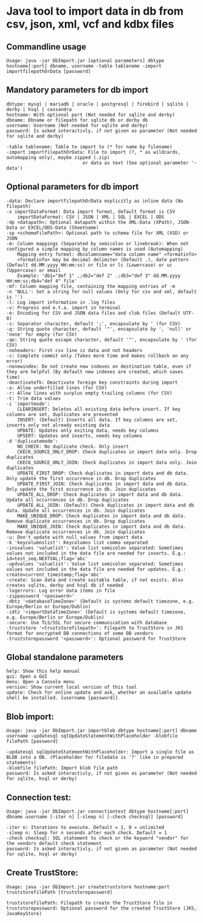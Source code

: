 # Java tool to import data in db from csv, json, xml, vcf and kdbx files
## Commandline usage
	Usage: java -jar DbImport.jar [optional parameters] dbtype hostname[:port] dbname, username -table tablename -import importfilepathOrData [password]

## Mandatory parameters for db import
    dbtype: mysql | mariadb | oracle | postgresql | firebird | sqlite | derby | hsql | cassandra
    hostname: With optional port (Not needed for sqlite and derby)
    dbname: Dbname or filepath for sqlite db or derby db
    username: Username (Not needed for sqlite and derby)
    password: Is asked interactivly, if not given as parameter (Not needed for sqlite and derby)
    
    -table tablename: Table to import to (* for name by filename)
    -import importfilepathOrData: File to import (?, * as wildcards, automapping only), maybe zipped (.zip)
                                or data as text (See optional parameter '-data')

## Optional parameters for db import
    -data: Declare importfilepathOrData explicitly as inline data (No filepath)
    -x importDataFormat: Data import format, default format is CSV
        importDataFormat: CSV | JSON | XML | SQL | EXCEL | ODS
    -dp <datapath>: Optional datapath within the XML-Data (XPath), JSON-Data or EXCEL/ODS-Data (Sheetname)
    -sp <schemaFilePath>: Optional path to schema file for XML (XSD) or JSON
    -m: Column mappings (Separated by semicolon or linebreak): When not configured a simple mapping by column names is used (Automapping)
        Mapping entry format: dbcolumnname="data column name" <formatinfo>
        <formatinfo> may be decimal delimiter (Default .), date pattern (Default dd.MM.yyyy HH:mm:ss) or file or lc (Lowercase) or uc (Uppercase) or email
        Example: 'db1="def 1" ,;db2="def 2" .;db3="def 3" dd.MM.yyyy HH:mm:ss;db4="def 4" file'
    -mf: Column mapping file, containing the mapping entries of -m
    -n 'NULL': Set a string for null values (Only for csv and xml, default is '')
    -l: Log import information in .log files
    -v: Progress and e.t.a. import in terminal
    -e: Encoding for CSV and JSON data files and clob files (Default UTF-8)
    -s: Separator character, default ';', encapsulate by ' (for CSV)
    -q: String quote character, default '"', encapsulate by ', 'null' or 'none' for empty (for CSV)
    -qe: String quote escape character, default '"', encapsulate by ' (for CSV)
    -noheaders: First csv line is data and not headers
    -c: Complete commit only (Takes more time and makes rollback on any error)
    -nonewindex: Do not create new indexes on destination table, even if they are helpful (By default new indexes are created, which saves time)
    -deactivatefk: Deactivate foreign key constraints during import
    -a: Allow underfilled lines (for CSV)
    -r: Allow lines with surplus empty trailing columns (for CSV)
    -t: Trim data values
    -i 'importmode':
        CLEARINSERT: Deletes all existing data before insert. If key columns are set, duplicates are prevented
        INSERT: (Default) Inserts all data. If key columns are set, inserts only not already existing data
        UPDATE: Updates only exiting data, needs key columns
        UPSERT: Updates and inserts, needs key columns
    -d 'duplicatemode':
        NO_CHECK: No duplicate check. Only insert
        CKECK_SOURCE_ONLY_DROP: Check duplicates in import data only. Drop duplicates
        CKECK_SOURCE_ONLY_JOIN: Check duplicates in import data only. Join duplicates
        UPDATE_FIRST_DROP: Check duplicates in import data and db data. Only update the first occurrence in db. Drop duplicates
        UPDATE_FIRST_JOIN: Check duplicates in import data and db data. Only update the first occurrence in db. Join duplicates
        UPDATE_ALL_DROP: Check duplicates in import data and db data. Update all occurrences in db. Drop duplicates
        UPDATE_ALL_JOIN: (Default) Check duplicates in import data and db data. Update all occurrences in db. Join duplicates
        MAKE_UNIQUE_DROP: Check duplicates in import data and db data. Remove duplicate occurrences in db. Drop duplicates
        MAKE_UNIQUE_JOIN: Check duplicates in import data and db data. Remove duplicate occurrences in db. Join duplicates
    -u: Don't update with null values from import data
    -k 'keycolumnslist': Keycolumns list comma separated
    -insvalues 'valuelist': Value list semicolon separated: Sometimes values not included in the data file are needed for inserts. E.g.: id=test_seq.NEXTVAL;flag='abc'
    -updvalues 'valuelist': Value list semicolon separated: Sometimes values not included in the data file are needed for updates. E.g.: create=current_timestamp;flag='abc'
    -create: Scan data and create suitable table, if not exists. Also creates sqlite, derby and hsql db if needed
    -logerrors: Log error data items in file
    -zippassword '<password>'
    -dbtz '<databaseTimeZone>' (Default is systems default timezone, e.g. Europe/Berlin or Europe/Dublin)
    -idtz '<importDataTimeZone>' (Default is systems default timezone, e.g. Europe/Berlin or Europe/Dublin)
    -secure: Use TLS/SSL for secure communication with database
    -truststore '<truststorefilepath>': Filepath to TrustStore in JKS format for encrypted DB connections of some DB vendors
    -truststorepassword '<password>': Optional password for TrustStore

## Global standalone parameters
    help: Show this help manual
    gui: Open a GUI
    menu: Open a Console menu
    version: Show current local version of this tool
    update: Check for online update and ask, whether an available update shell be installed. [username [password]]

## Blob import:
    Usage: java -jar DbImport.jar importblob dbtype hostname[:port] dbname username -updatesql sqlUpdateStatementWithPlaceholder -blobfile filePath [password]
    
    -updatesql sqlUpdateStatementWithPlaceholder: Import a single file as BLOB into a DB. (Placeholder for filedata is '?' like in prepared statements)
    -blobfile filePath: Import blob file path
    password: Is asked interactivly, if not given as parameter (Not needed for sqlite, hsql or derby)

## Connection test:
    Usage: java -jar DbImport.jar connectiontest dbtype hostname[:port] dbname username [-iter n] [-sleep n] [-check checksql] [password]
    
    -iter n: Iterations to execute. Default = 1, 0 = unlimited
    -sleep n: Sleep for n seconds after each check. Default = 1
    -check checksql: SQL statement to check or the keyword "vendor" for the vendors default check statement
    password: Is asked interactivly, if not given as parameter (Not needed for sqlite, hsql or derby)

## Create TrustStore:
    Usage: java -jar DbImport.jar createtruststore hostname:port truststorefilePath [truststorepassword]
    
    truststorefilePath: Filepath to create the TrustStore file in 
    truststorepassword: Optional password for the created TrustStore (JKS, JavaKeyStore)
